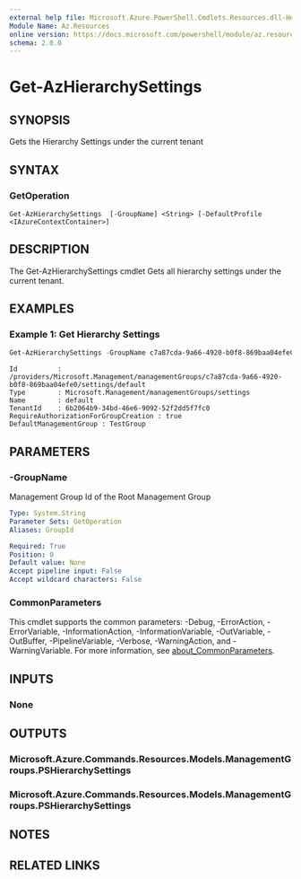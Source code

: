 ```yaml
---
external help file: Microsoft.Azure.PowerShell.Cmdlets.Resources.dll-Help.xml
Module Name: Az.Resources
online version: https://docs.microsoft.com/powershell/module/az.resources/get-azmanagementgroup/
schema: 2.0.0
---
```


# Get-AzHierarchySettings

## SYNOPSIS
Gets the Hierarchy Settings under the current tenant

## SYNTAX

### GetOperation
```
Get-AzHierarchySettings  [-GroupName] <String> [-DefaultProfile <IAzureContextContainer>] 
```

## DESCRIPTION
The Get-AzHierarchySettings cmdlet Gets all hierarchy settings under the current tenant.

## EXAMPLES

### Example 1: Get Hierarchy Settings
```powershell
Get-AzHierarchySettings -GroupName c7a87cda-9a66-4920-b0f8-869baa04efe0
```

```output
Id          : /providers/Microsoft.Management/managementGroups/c7a87cda-9a66-4920-b0f8-869baa04efe0/settings/default
Type        : Microsoft.Management/managementGroups/settings
Name        : default
TenantId    : 6b2064b9-34bd-46e6-9092-52f2dd5f7fc0
RequireAuthorizationForGroupCreation : true
DefaultManagementGroup : TestGroup
```

## PARAMETERS

### -GroupName
Management Group Id of the Root Management Group

```yaml
Type: System.String
Parameter Sets: GetOperation
Aliases: GroupId

Required: True
Position: 0
Default value: None
Accept pipeline input: False
Accept wildcard characters: False
```

### CommonParameters
This cmdlet supports the common parameters: -Debug, -ErrorAction, -ErrorVariable, -InformationAction, -InformationVariable, -OutVariable, -OutBuffer, -PipelineVariable, -Verbose, -WarningAction, and -WarningVariable. For more information, see [about_CommonParameters](http://go.microsoft.com/fwlink/?LinkID=113216).

## INPUTS

### None

## OUTPUTS

### Microsoft.Azure.Commands.Resources.Models.ManagementGroups.PSHierarchySettings

### Microsoft.Azure.Commands.Resources.Models.ManagementGroups.PSHierarchySettings

## NOTES

## RELATED LINKS

